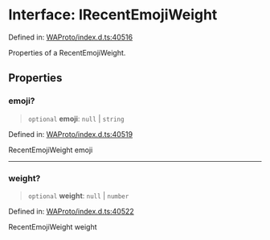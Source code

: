 # Interface: IRecentEmojiWeight

Defined in: [WAProto/index.d.ts:40516](https://github.com/Fokusdotid/bail/blob/a1b2bb6d3d63874a4f497e70ebd6347b2869da8e/WAProto/index.d.ts#L40516)

Properties of a RecentEmojiWeight.

## Properties

### emoji?

> `optional` **emoji**: `null` \| `string`

Defined in: [WAProto/index.d.ts:40519](https://github.com/Fokusdotid/bail/blob/a1b2bb6d3d63874a4f497e70ebd6347b2869da8e/WAProto/index.d.ts#L40519)

RecentEmojiWeight emoji

***

### weight?

> `optional` **weight**: `null` \| `number`

Defined in: [WAProto/index.d.ts:40522](https://github.com/Fokusdotid/bail/blob/a1b2bb6d3d63874a4f497e70ebd6347b2869da8e/WAProto/index.d.ts#L40522)

RecentEmojiWeight weight
